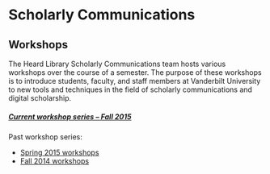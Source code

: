 # Scholarly Communications
## Workshops
The Heard Library Scholarly Communications team hosts various workshops over the course of a semester. The purpose of these workshops is to introduce students, faculty, and staff members at Vanderbilt University to new tools and techniques in the field of scholarly communications and digital scholarship.

##### [Current workshop series – Fall 2015](https://github.com/HeardLibrary/workshops/blob/master/fall2015.md)

Past workshop series:

- [Spring 2015 workshops](https://github.com/HeardLibrary/workshops/blob/master/spring2015.md)
- [Fall 2014 workshops](https://github.com/HeardLibrary/workshops/blob/master/fall2014.md)
